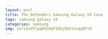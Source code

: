 ```yaml
---
layout: post
title: The Defenders Samsung Galaxy S9 Case
tags: samsung galaxy s9
categories: samsung
img: 1urz2uVVlpq0diHaP10Uj9GCtosqqDFs9
---
```

